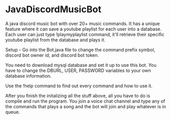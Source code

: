 # JavaDiscordMusicBot

A java discord music bot with over 20+ music commands. It has a unique feature where it can save a youtube playlist for each user into a database. Each user can just type !playmyplaylist 
command, it'll retrieve their specific youtube playlist from the database and plays it.

Setup - 
Go into the Bot.java file to change the command prefix symbol, discord bot owner id, and discord bot token.

You need to download mysql database and set it up to use this bot. 
You have to change the DBURL, USER, PASSWORD variables to your own database information.

Use the !help command to find out every command and how to use it.

After you finish the initalizing all the stuff above, all you have to do is compile and run the program. You join a voice chat channel and type any of the commands that plays a song and the bot
will join and play whatever is in queue.

